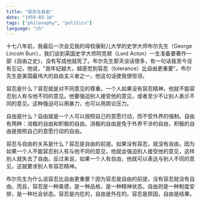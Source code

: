 ```yaml
---
title: "容忍与自由"
date: "1959-03-16"
tags: ["philosophy", "politics"]
language: "zh"
---
```


十七八年前，我最后一次会见我的母校康耐儿大学的史学大师布尔先生（George Lincoln Burr），我们谈到英国史学大师阿克顿（Lord Acton）一生准备要著作一部《自由之史》，没有写成他就死了。布尔先生那天谈话很多，有一句话我至今没有忘记，他说，"我年纪越大，越感觉到容忍（tolerance）比自由更重要"。布尔先生是美国最伟大的自由主义者之一，他这句话使我很惊讶。

容忍是什么？容忍就是对不同意见的尊重。一个人如果没有容忍精神，他就不能容忍别人有与他不同的意见。他要强迫别人接受他的意见，或者至少不让别人表示不同的意见。这种强迫可以用暴力，也可以用舆论压力。

自由是什么？自由就是一个人可以按照自己的意愿行动，而不受外界的强制。自由有两种：消极的自由和积极的自由。消极的自由是免于外界干涉的自由，积极的自由是按照自己的意愿行动的自由。

容忍与自由的关系是什么？容忍是自由的前提。如果没有容忍，就没有自由。因为如果一个人不能容忍别人有与他不同的意见，他就会强迫别人接受他的意见，这样别人就失去了自由。反过来说，如果一个人有自由，他就可以表达与别人不同的意见，这就要求别人有容忍精神。

布尔先生为什么说容忍比自由更重要？因为容忍是自由的前提，没有容忍就没有自由。而且，容忍是一种美德，是一种品格，是一种精神状态。自由则是一种制度安排，是一种社会状态。容忍是内在的，自由是外在的。容忍是原因，自由是结果。
